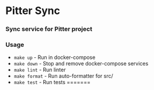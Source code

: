 
# Pitter Sync

### Sync service for Pitter project


### Usage

- `make up` - Run in docker-compose
- `make down` - Stop and remove docker-compose services
- `make lint` - Run linter
- `make format` - Run auto-formatter for src/
- `make test` - Run tests
=======


